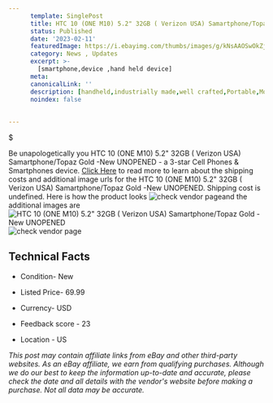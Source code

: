 ```yaml
---
      template: SinglePost
      title: HTC 10 (ONE M10) 5.2" 32GB ( Verizon USA) Samartphone/Topaz Gold -New UNOPENED
      status: Published
      date: '2023-02-11'
      featuredImage: https://i.ebayimg.com/thumbs/images/g/kNsAAOSwOkZjq4dB/s-l225.jpg
      category: News , Updates
      excerpt: >-
        [smartphone,device ,hand held device]
      meta:
      canonicalLink: ''
      description: [handheld,industrially made,well crafted,Portable,Mobile,Compact,Convenient,Lightweight,Maneuverable,Man-portable,Miniature,Carriable,Hand-held,Light,Holdable,Transportable,Mobile device,Pocket-sized,On-the-go,Wireless,Cordless,Compact size,Convenient size, smartphone,device ,hand held device]
      noindex: false
      
        
---
```

$

Be unapologetically you HTC 10 (ONE M10) 5.2" 32GB ( Verizon USA) Samartphone/Topaz Gold -New UNOPENED - a 3-star Cell Phones & Smartphones device. [Click Here](https://www.ebay.com/itm/385318245984?hash=item59b6c1d660%3Ag%3AkNsAAOSwOkZjq4dB&mkevt=1&mkcid=1&mkrid=711-53200-19255-0&campid=%253CePNCampaignId%253E&customid=%253CreferenceId%253E&toolid=10049) to read more to learn about the shipping costs and additional image urls for the HTC 10 (ONE M10) 5.2" 32GB ( Verizon USA) Samartphone/Topaz Gold -New UNOPENED. Shipping cost is undefined. Here is how the product looks ![check vendor page](https://i.ebayimg.com/thumbs/images/g/kNsAAOSwOkZjq4dB/s-l225.jpg)and the additional images are![HTC 10 (ONE M10) 5.2" 32GB ( Verizon USA) Samartphone/Topaz Gold -New UNOPENED](https://i.ebayimg.com/images/g/kNsAAOSwOkZjq4dB/s-l960.jpg)![check vendor page]()



 ## Technical Facts 



     
      

 - Condition- New 


      

 - Listed Price- 69.99 


      

 - Currency- USD 


      

 - Feedback score - 23 


      

 - Location - US 


      
      

 *_This post may contain affiliate links from eBay and other third-party websites. As an eBay affiliate, we earn from qualifying purchases. Although we do our best to keep the information up-to-date and accurate, please check the date and all details with the vendor's website before making a purchase. Not all data may be accurate._*






